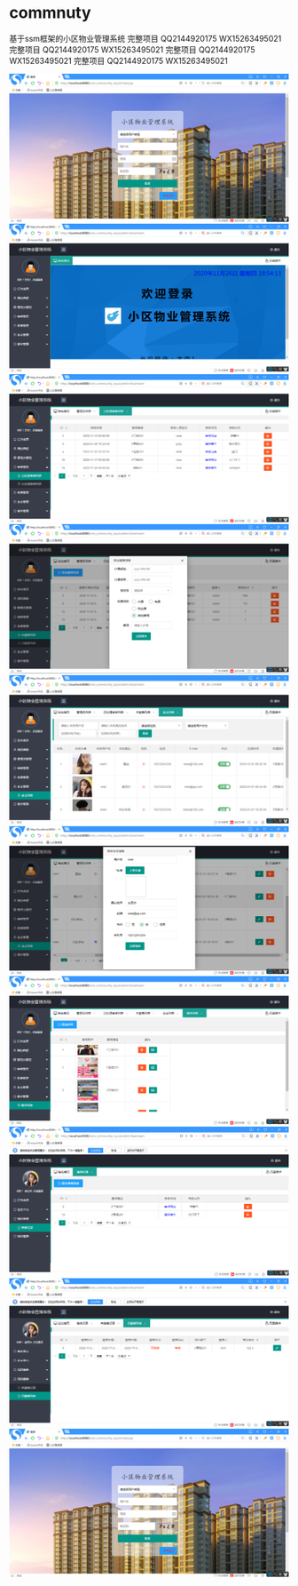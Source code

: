 # commnuty
基于ssm框架的小区物业管理系统
完整项目 QQ2144920175 WX15263495021 完整项目 QQ2144920175 WX15263495021 完整项目 QQ2144920175 WX15263495021 完整项目 QQ2144920175 WX15263495021

![contents](./1.png)
![contents](./2.png)
![contents](./3.png)
![contents](./4.png)
![contents](./5.png)
![contents](./6.png)
![contents](./7.png)
![contents](./8.png)
![contents](./9.png)
![contents](./1.png)
